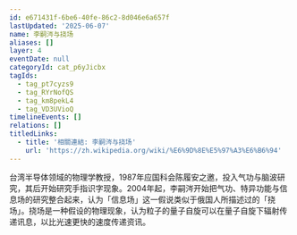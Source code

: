 ```yaml
---
id: e671431f-6be6-40fe-86c2-8d046e6a657f
lastUpdated: '2025-06-07'
name: 李嗣涔与挠场
aliases: []
layer: 4
eventDate: null
categoryId: cat_p6yJicbx
tagIds:
  - tag_pt7cyzs9
  - tag_RYrNofQS
  - tag_km8pekL4
  - tag_VD3UVioQ
timelineEvents: []
relations: []
titledLinks:
  - title: '相關連結: 李嗣涔与挠场'
    url: 'https://zh.wikipedia.org/wiki/%E6%9D%8E%E5%97%A3%E6%B6%94'
---
```

台湾半导体领域的物理学教授，1987年应国科会陈履安之邀，投入气功与脑波研究，其后开始研究手指识字现象。2004年起，李嗣涔开始把气功、特异功能与信息场的研究整合起来，认为「信息场」这一假说类似于俄国人所描述过的「挠场」。挠场是一种假设的物理现象，认为粒子的量子自旋可以在量子自旋下辐射传递讯息，以比光速更快的速度传递资讯。
